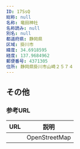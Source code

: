 ```yaml
---
ID: 17SsQ
総称: null
名称: 竜田神社
名称読み: null
別名: null
都道府県: 静岡県
区域: 掛川市
緯度: 34.6918595
経度: 137.9684962
郵便番号: 4371305
住所: 静岡県掛川市山崎２５７４
---
```


## その他

### 参考URL

| URL | 説明          |
| --- | ------------- |
|     | OpenStreetMap |
